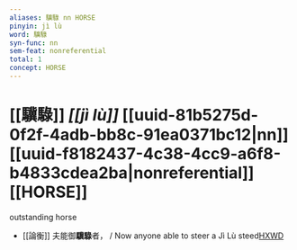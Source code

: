 ```yaml
---
aliases: 驥騄 nn HORSE
pinyin: jì lù
word: 驥騄
syn-func: nn
sem-feat: nonreferential
total: 1
concept: HORSE 
---
```

# [[驥騄]] *[[jì lù]]*  [[uuid-81b5275d-0f2f-4adb-bb8c-91ea0371bc12|nn]] [[uuid-f8182437-4c38-4cc9-a6f8-b4833cdea2ba|nonreferential]] [[HORSE]]
outstanding horse
 - [[論衡]] 夫能御**驥騄**者， / Now anyone able to steer a Jì Lù steed[HXWD](https://hxwd.org/textview.html?location=KR3j0080_tls_001-3a.11)